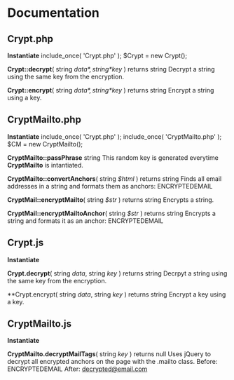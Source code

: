 Documentation
=============


Crypt.php
---------

**Instantiate**
	include_once( 'Crypt.php' );
	$Crypt = new Crypt();

**Crypt::decrypt**( string *$data*, string *$key* )
returns string
Decrypt a string using the same key from the encryption.

**Crypt::encrypt**( string *$data*, string *$key* )
returns string
Encrypt a string using a key.


CryptMailto.php
---------------

**Instantiate**
	include_once( 'Crypt.php' );
	include_once( 'CryptMailto.php' );
	$CM = new CryptMailto();

**CryptMailto::passPhrase** string
This random key is generated everytime **CryptMailto** is intantiated.

**CryptMailto::convertAnchors**( string *$html* )
returns string
Finds all email addresses in a string and formats them as anchors:
	<a class="mailto">ENCRYPTEDEMAIL</a>

**CryptMail::encryptMailto**( string *$str* )
returns string
Encrypts a string.

**CryptMail::encryptMailtoAnchor**( string *$str* )
returns string
Encrypts a string and formats it as an anchor:
	<a class="mailto">ENCRYPTEDEMAIL</a>


Crypt.js
--------

**Instantiate**
	<script src="Crypt.js"></script>
	<script>
	var CryptObj = new Crypt();
	</script>

**Crypt.decrypt**( string *data*, string *key* )
returns string
Decrpyt a string using the same key from the encryption.

**Crypt.encrypt( string *data*, string *key* )
returns string
Encrypt a key using a key.


CryptMailto.js
--------------
**Instantiate**
	<script src="Crypt.js"></script>
	<script src="CryptMailto.js"></script>
	<script>
	var CM = new CryptMailto();
	</script>

**CryptMailto.decryptMailTags**( string *key* )
returns null
Uses jQuery to decrypt all encrypted anchors on the page with the .mailto class.
Before:
	<a class="mailto">ENCRYPTEDEMAIL</a>
After:
	<a href="mailto:decrypted@email.com" class="mailto">decrypted@email.com</a>
